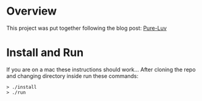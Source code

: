 # Overview
This project was put together following the blog post: [Pure-Luv](https://luvit.io/blog/pure-luv.html)

# Install and Run
If you are on a mac these instructions should work...
After cloning the repo and changing directory inside run these commands:
~~~
> ./install
> ./run
~~~

